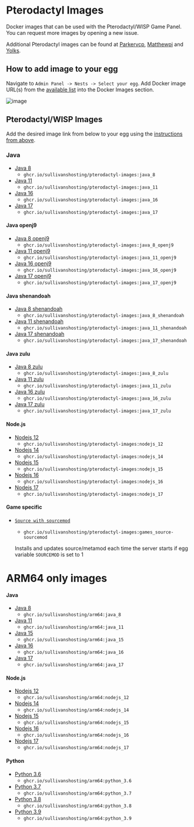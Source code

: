 # Pterodactyl Images

Docker images that can be used with the Pterodactyl/WISP Game Panel. You can request more images by opening a new issue.

Additional Pterodactyl images can be found at [Parkervcp](https://github.com/parkervcp/images), [Matthewpi](https://github.com/matthewpi/images) and [Yolks](https://github.com/pterodactyl/yolks).

## How to add image to your egg

Navigate to `Admin Panel -> Nests -> Select your egg`. Add Docker image URL(s) from the [available list](https://github.com/Software-Noob/pterodactyl-images#pterodactylwisp-images) into the Docker Images section.

![image](https://user-images.githubusercontent.com/10975908/120903180-56719d80-c64d-11eb-8666-02de8ea80701.png)

## Pterodactyl/WISP Images

Add the desired image link from below to your egg using the [instructions from above](https://github.com/Software-Noob/pterodactyl-images#pterodactyl-images).

### Java

- [Java 8](https://github.com/Software-Noob/pterodactyl-images/tree/main/java/8)
  - `ghcr.io/sullivanshosting/pterodactyl-images:java_8`
- [Java 11](https://github.com/Software-Noob/pterodactyl-images/tree/main/java/11)
  - `ghcr.io/sullivanshosting/pterodactyl-images:java_11`
- [Java 16](https://github.com/Software-Noob/pterodactyl-images/tree/main/java/16)
  - `ghcr.io/sullivanshosting/pterodactyl-images:java_16`  
- [Java 17](https://github.com/Software-Noob/pterodactyl-images/tree/main/java/17)
  - `ghcr.io/sullivanshosting/pterodactyl-images:java_17`

#### Java openj9

- [Java 8 openj9](https://github.com/Software-Noob/pterodactyl-images/tree/main/java-openj9/8)
  - `ghcr.io/sullivanshosting/pterodactyl-images:java_8_openj9`  
- [Java 11 openj9](https://github.com/Software-Noob/pterodactyl-images/tree/main/java-openj9/11)
  - `ghcr.io/sullivanshosting/pterodactyl-images:java_11_openj9`
- [Java 16 openj9](https://github.com/Software-Noob/pterodactyl-images/tree/main/java-openj9/16)
  - `ghcr.io/sullivanshosting/pterodactyl-images:java_16_openj9`
- [Java 17 openj9](https://github.com/Software-Noob/pterodactyl-images/tree/main/java-openj9/17)
  - `ghcr.io/sullivanshosting/pterodactyl-images:java_17_openj9`

#### Java shenandoah

- [Java 8 shenandoah](https://github.com/Software-Noob/pterodactyl-images/tree/main/java-shenandoah/8)
  - `ghcr.io/sullivanshosting/pterodactyl-images:java_8_shenandoah`
- [Java 11 shenandoah](https://github.com/Software-Noob/pterodactyl-images/tree/main/java-shenandoah/11)
  - `ghcr.io/sullivanshosting/pterodactyl-images:java_11_shenandoah`
- [Java 17 shenandoah](https://github.com/Software-Noob/pterodactyl-images/tree/main/java-shenandoah/16)
  - `ghcr.io/sullivanshosting/pterodactyl-images:java_17_shenandoah`

#### Java zulu

- [Java 8 zulu](https://github.com/Software-Noob/pterodactyl-images/tree/main/java-zulu/8)
  - `ghcr.io/sullivanshosting/pterodactyl-images:java_8_zulu`
- [Java 11 zulu](https://github.com/Software-Noob/pterodactyl-images/tree/main/java-zulu/11)
  - `ghcr.io/sullivanshosting/pterodactyl-images:java_11_zulu`
- [Java 16 zulu](https://github.com/Software-Noob/pterodactyl-images/tree/main/java-zulu/16)
  - `ghcr.io/sullivanshosting/pterodactyl-images:java_16_zulu`
- [Java 17 zulu](https://github.com/Software-Noob/pterodactyl-images/tree/main/java-zulu/17)
  - `ghcr.io/sullivanshosting/pterodactyl-images:java_17_zulu`

#### Node.js

- [Nodejs 12](https://github.com/Software-Noob/pterodactyl-images/tree/main/nodejs/12)
  - `ghcr.io/sullivanshosting/pterodactyl-images:nodejs_12`
- [Nodejs 14](https://github.com/Software-Noob/pterodactyl-images/tree/main/nodejs/14)
  - `ghcr.io/sullivanshosting/pterodactyl-images:nodejs_14`
- [Nodejs 15](https://github.com/Software-Noob/pterodactyl-images/tree/main/nodejs/15)
  - `ghcr.io/sullivanshosting/pterodactyl-images:nodejs_15`
- [Nodejs 16](https://github.com/Software-Noob/pterodactyl-images/tree/main/nodejs/16)
  - `ghcr.io/sullivanshosting/pterodactyl-images:nodejs_16`  
- [Nodejs 17](https://github.com/Software-Noob/pterodactyl-images/tree/main/nodejs/17)
  - `ghcr.io/sullivanshosting/pterodactyl-images:nodejs_17`

#### Game specific

- [`Source with sourcemod`](https://github.com/Software-Noob/pterodactyl-images/tree/main/games/source-sourcemod)
  - `ghcr.io/sullivanshosting/pterodactyl-images:games_source-sourcemod`

  Installs and updates source/metamod each time the server starts if egg variable `SOURCEMOD` is set to 1

# ARM64 only images

#### Java

- [Java 8](https://github.com/Software-Noob/pterodactyl-images/tree/main/arm64/java/8)
  - `ghcr.io/sullivanshosting/arm64:java_8`
- [Java 11](https://github.com/Software-Noob/pterodactyl-images/tree/main/arm64/java/11)
  - `ghcr.io/sullivanshosting/arm64:java_11`
- [Java 15](https://github.com/Software-Noob/pterodactyl-images/tree/main/arm64/java/15)
  - `ghcr.io/sullivanshosting/arm64:java_15`
- [Java 16](https://github.com/Software-Noob/pterodactyl-images/tree/main/arm64/java/16)
  - `ghcr.io/sullivanshosting/arm64:java_16`
- [Java 17](https://github.com/Software-Noob/pterodactyl-images/tree/main/arm64/java/17)
  - `ghcr.io/sullivanshosting/arm64:java_17`

#### Node.js

- [Nodejs 12](https://github.com/Software-Noob/pterodactyl-images/tree/main/arm64/nodejs/12)
  - `ghcr.io/sullivanshosting/arm64:nodejs_12`
- [Nodejs 14](https://github.com/Software-Noob/pterodactyl-images/tree/main/arm64/nodejs/14)
  - `ghcr.io/sullivanshosting/arm64:nodejs_14`
- [Nodejs 15](https://github.com/Software-Noob/pterodactyl-images/tree/main/arm64/nodejs/15)
  - `ghcr.io/sullivanshosting/arm64:nodejs_15`
- [Nodejs 16](https://github.com/Software-Noob/pterodactyl-images/tree/main/arm64/nodejs/16)
  - `ghcr.io/sullivanshosting/arm64:nodejs_16`
- [Nodejs 17](https://github.com/Software-Noob/pterodactyl-images/tree/main/arm64/nodejs/17)
  - `ghcr.io/sullivanshosting/arm64:nodejs_17`

#### Python

- [Python 3.6](https://github.com/Software-Noob/pterodactyl-images/tree/main/arm64/python/3.6)
  - `ghcr.io/sullivanshosting/arm64:python_3.6`
- [Python 3.7](https://github.com/Software-Noob/pterodactyl-images/tree/main/arm64/python/3.7)
  - `ghcr.io/sullivanshosting/arm64:python_3.7`
- [Python 3.8](https://github.com/Software-Noob/pterodactyl-images/tree/main/arm64/python/3.8)
  - `ghcr.io/sullivanshosting/arm64:python_3.8`
- [Python 3.9](https://github.com/Software-Noob/pterodactyl-images/tree/main/arm64/python/3.9)
  - `ghcr.io/sullivanshosting/arm64:python_3.9`
